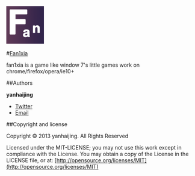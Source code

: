 <a href="https://github.com/yanhaijing/fan1xia">
  <img src="./images/fan.gif" width="100px">
</a>

#[Fan1xia](https://github.com/yanhaijing/fan1xia)

fan1xia is a game like window 7's little games work on chrome/firefox/opera/ie10+ 

##Authors

**yanhaijing**

- [Twitter](http://t.qq.com/yanhaijing1234 "yanhaijing's Twitter")
- [Email](http://yanhaijing1234@gmail.com "yanhaijing's Email")

##Copyright and license

Copyright © 2013 yanhaijing. All Rights Reserved

Licensed under the MIT-LICENSE;
you may not use this work except in compliance with the License.
You may obtain a copy of the License in the LICENSE file, or at:
	[http://opensource.org/licenses/MIT](http://opensource.org/licenses/MIT)